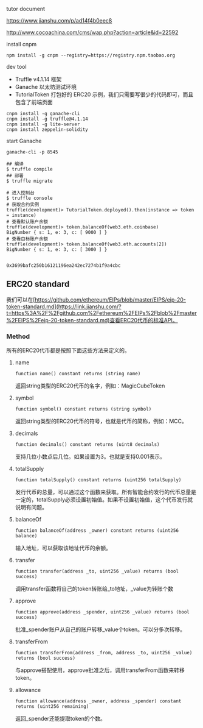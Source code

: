 tutor document

https://www.jianshu.com/p/ad14f4b0eec8



http://www.cocoachina.com/cms/wap.php?action=article&id=22592

install cnpm

```
npm install -g cnpm --registry=https://registry.npm.taobao.org
```



dev tool



- Truffle v4.1.14 框架
- Ganache 以太坊测试环境
- TutorialToken 打包好的 ERC20 示例，我们只需要写很少的代码即可，而且包含了前端页面

```
cnpm install -g ganache-cli
cnpm install -g truffle@4.1.14
cnpm install -g lite-server
cnpm install zeppelin-solidity
```



start  Ganache

```
ganache-cli -p 8545
```





```
## 编译
$ truffle compile
## 部署
$ truffle migrate

```



```
# 进入控制台
$ truffle console
# 获取合约实例
truffle(development)> TutorialToken.deployed().then(instance => token = instance)
# 查看默认账户余额
truffle(development)> token.balanceOf(web3.eth.coinbase)
BigNumber { s: 1, e: 3, c: [ 9000 ] }
# 查看目标账户余额
truffle(development)> token.balanceOf(web3.eth.accounts[2])
BigNumber { s: 1, e: 3, c: [ 3000 ] }
```


```

0x3699bafc250b16121196ea242ec7274b1f9a4cbc

```





## ERC20 standard

我们可以在[https://github.com/ethereum/EIPs/blob/master/EIPS/eip-20-token-standard.md](https://link.jianshu.com/?t=https%3A%2F%2Fgithub.com%2Fethereum%2FEIPs%2Fblob%2Fmaster%2FEIPS%2Feip-20-token-standard.md)查看ERC20代币的标准API。



### Method

所有的ERC20代币都是按照下面这些方法来定义的。

1. name

   ```
   function name() constant returns (string name) 
   ```

   返回string类型的ERC20代币的名字，例如：MagicCubeToken

2. symbol

   ```
   function symbol() constant returns (string symbol)
   ```

   返回string类型的ERC20代币的符号，也就是代币的简称，例如：MCC。

3. decimals

   ```
   function decimals() constant returns (uint8 decimals)
   ```

   支持几位小数点后几位。如果设置为3。也就是支持0.001表示。

4. totalSupply

   ```
   function totalSupply() constant returns (uint256 totalSupply)
   ```

   发行代币的总量，可以通过这个函数来获取。所有智能合约发行的代币总量是一定的，totalSupply必须设置初始值。如果不设置初始值，这个代币发行就说明有问题。

5. balanceOf

   ```
   function balanceOf(address _owner) constant returns (uint256 balance)
   ```

   输入地址，可以获取该地址代币的余额。

6. transfer

   ```
   function transfer(address _to, uint256 _value) returns (bool success)
   ```

   调用transfer函数将自己的token转账给_to地址，_value为转账个数

7. approve

   ```
   function approve(address _spender, uint256 _value) returns (bool success)
   ```

   批准_spender账户从自己的账户转移_value个token。可以分多次转移。

8. transferFrom

   ```
   function transferFrom(address _from, address _to, uint256 _value) returns (bool success)
   ```

   与approve搭配使用，approve批准之后，调用transferFrom函数来转移token。

9. allowance

   ```
   function allowance(address _owner, address _spender) constant returns (uint256 remaining)
   ```

   返回_spender还能提取token的个数。
